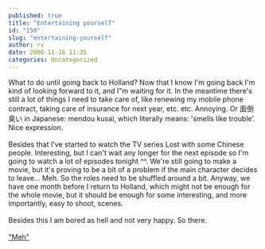 ```yaml
---
published: true
title: "Entertaining yourself"
id: "150"
slug: "entertaining-yourself"
author: rv
date: 2006-11-16 11:35
categories: Uncategorized
---
```

What to do until going back to Holland? Now that I know I'm going back I'm kind of looking forward to it, and I"m waiting for it. In the meantime there's still a lot of things I need to take care of, like renewing my mobile phone contract, taking care of insurance for next year, etc. etc. Annoying. Or 面倒臭い in Japanese: mendou kusai, which literally means: 'smells like trouble'. Nice expression.<br /><br />Besides that I've started to watch the TV series Lost with some Chinese people. Interesting, but I can't wait any longer for the next episode so I'm going to watch a lot of episodes tonight ^^. We're still going to make a movie, but it's proving to be a bit of a problem if the main character decides to leave... Meh. So the roles need to be shuffled around a bit. Anyway, we have one month before I return to Holland, which might not be enough for the whole movie, but it should be enough for some interesting, and more importantly, easy to shoot, scenes.<br /><br />Besides this I am bored as hell and not very happy. So there.<br /><br /><a href="http://www.urbandictionary.com/define.php?term=meh&amp;f=1">"Meh"</a><br /><br /><a href="https://photos1.blogger.com/blogger/5743/1473/1600/meh-36641.jpg"><img style="display:block;text-align:center;cursor:pointer;margin:0 auto 10px;" src="https://photos1.blogger.com/blogger/5743/1473/200/meh-36641.jpg" alt="" border="0" /></a>